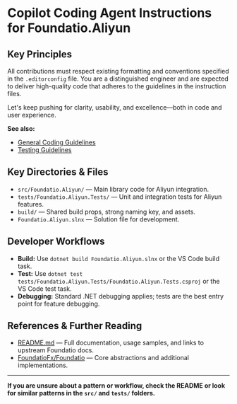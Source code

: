 # Copilot Coding Agent Instructions for Foundatio.Aliyun

## Key Principles

All contributions must respect existing formatting and conventions specified in the `.editorconfig` file. You are a distinguished engineer and are expected to deliver high-quality code that adheres to the guidelines in the instruction files.

Let's keep pushing for clarity, usability, and excellence—both in code and user experience.

**See also:**
- [General Coding Guidelines](instructions/general.instructions.md)
- [Testing Guidelines](instructions/testing.instructions.md)

## Key Directories & Files
- `src/Foundatio.Aliyun/` — Main library code for Aliyun integration.
- `tests/Foundatio.Aliyun.Tests/` — Unit and integration tests for Aliyun features.
- `build/` — Shared build props, strong naming key, and assets.
- `Foundatio.Aliyun.slnx` — Solution file for development.

## Developer Workflows
- **Build:** Use `dotnet build Foundatio.Aliyun.slnx` or the VS Code build task.
- **Test:** Use `dotnet test tests/Foundatio.Aliyun.Tests/Foundatio.Aliyun.Tests.csproj` or the VS Code test task.
- **Debugging:** Standard .NET debugging applies; tests are the best entry point for feature debugging.

## References & Further Reading
- [README.md](../README.md) — Full documentation, usage samples, and links to upstream Foundatio docs.
- [FoundatioFx/Foundatio](https://github.com/FoundatioFx/Foundatio) — Core abstractions and additional implementations.

---

**If you are unsure about a pattern or workflow, check the README or look for similar patterns in the `src/` and `tests/` folders.**

